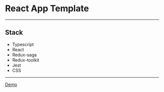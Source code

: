 # React App Template

---

## Stack

- Typescript
- React
- Redux-saga
- Redux-toolkit
- Jest
- CSS

---

[Demo](https://sden4.github.io/template/)
